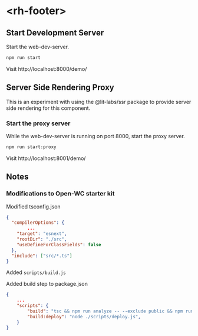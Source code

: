 # \<rh-footer>

## Start Development Server

Start the web-dev-server.

```bash
npm run start
```

Visit http://localhost:8000/demo/

## Server Side Rendering Proxy

This is an experiment with using the @lit-labs/ssr package to provide
server side rendering for this component.


### Start the proxy server

While the web-dev-server is running on port 8000, start the proxy server.

```bash
npm run start:proxy
```

Visit http://localhost:8001/demo/

## Notes

### Modifications to Open-WC starter kit

Modified tsconfig.json
```json
{
  "compilerOptions": {
		...
    "target": "esnext",
    "rootDir": "./src",
    "useDefineForClassFields": false
  },
  "include": ["src/*.ts"]
}
```

Added `scripts/build.js`

Added build step to package.json
```json
{
	...
	"scripts": {
		"build": "tsc && npm run analyze -- --exclude public && npm run build:deploy",
		"build:deploy": "node ./scripts/deploy.js",
	}
}
```
